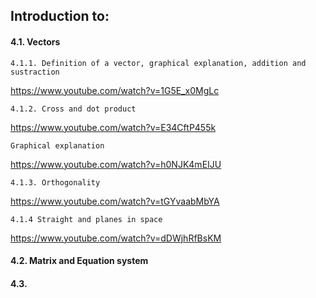## Introduction to:

#### 4.1. Vectors

    4.1.1. Definition of a vector, graphical explanation, addition and sustraction

https://www.youtube.com/watch?v=1G5E_x0MgLc

    4.1.2. Cross and dot product

https://www.youtube.com/watch?v=E34CftP455k

    Graphical explanation

https://www.youtube.com/watch?v=h0NJK4mEIJU

    4.1.3. Orthogonality
    
https://www.youtube.com/watch?v=tGYvaabMbYA

    4.1.4 Straight and planes in space
    
https://www.youtube.com/watch?v=dDWjhRfBsKM

#### 4.2. Matrix and Equation system




#### 4.3. 
